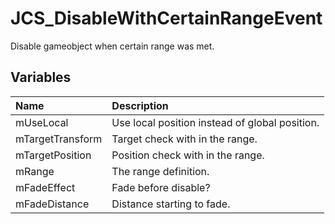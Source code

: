 # JCS_DisableWithCertainRangeEvent

Disable gameobject when certain range was met.

## Variables

| Name             | Description                                    |
|:-----------------|:-----------------------------------------------|
| mUseLocal        | Use local position instead of global position. |
| mTargetTransform | Target check with in the range.                |
| mTargetPosition  | Position check with in the range.              |
| mRange           | The range definition.                          |
| mFadeEffect      | Fade before disable?                           |
| mFadeDistance    | Distance starting to fade.                     |
